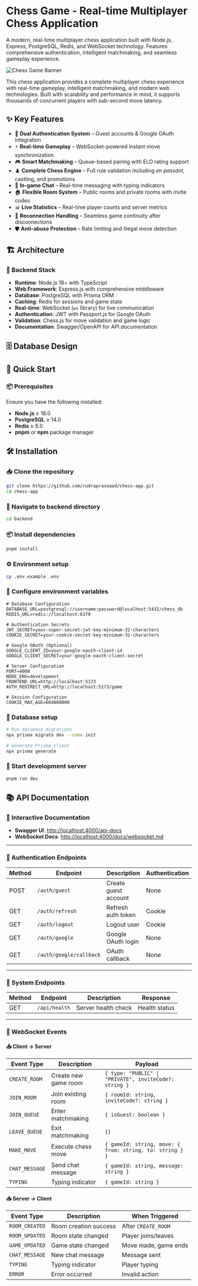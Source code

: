 
# Chess Game - Real-time Multiplayer Chess Application

A modern, real-time multiplayer chess application built with Node.js, Express, PostgreSQL, Redis, and WebSocket technology. Features comprehensive authentication, intelligent matchmaking, and seamless gameplay experience.

![Chess Game Banner](https://img.shields.io/badge/Chess-Game-blue?style=for-the-badge&logo=chess)

This chess application provides a complete multiplayer chess experience with real-time gameplay, intelligent matchmaking, and modern web technologies. Built with scalability and performance in mind, it supports thousands of concurrent players with sub-second move latency.

## ✨ Key Features

- 🔐 **Dual Authentication System** – Guest accounts & Google OAuth integration  
- ⚡ **Real-time Gameplay** – WebSocket-powered instant move synchronization  
- 🎮 **Smart Matchmaking** – Queue-based pairing with ELO rating support  
- ♟️ **Complete Chess Engine** – Full rule validation including *en passant*, castling, and promotions  
- 💬 **In-game Chat** – Real-time messaging with typing indicators  
- 🏠 **Flexible Room System** – Public rooms and private rooms with invite codes  
- 📊 **Live Statistics** – Real-time player counts and server metrics  
- 🔄 **Reconnection Handling** – Seamless game continuity after disconnections  
- 🛡️ **Anti-abuse Protection** – Rate limiting and illegal move detection  

## 🏗️ Architecture

### 🔧 Backend Stack

- **Runtime**: Node.js 18+ with TypeScript  
- **Web Framework**: Express.js with comprehensive middleware  
- **Database**: PostgreSQL with Prisma ORM  
- **Caching**: Redis for sessions and game state  
- **Real-time**: WebSocket (`ws` library) for live communication  
- **Authentication**: JWT with Passport.js for Google OAuth  
- **Validation**: Chess.js for move validation and game logic  
- **Documentation**: Swagger/OpenAPI for API documentation  

## 🗄️ Database Design

## 🚀 Quick Start

### 📦 Prerequisites

Ensure you have the following installed:

- **Node.js** ≥ 18.0  
- **PostgreSQL** ≥ 14.0  
- **Redis** ≥ 6.0  
- **pnpm** or **npm** package manager

## 🛠️ Installation

### 📥 Clone the repository

```bash
git clone https://github.com/rudraprasaaad/chess-app.git
cd chess-app
```


### 📁 Navigate to backend directory

```bash
cd backend
```

### 📦 Install dependencies

```bash
pnpm install
```

### ⚙️ Environment setup

```bash
cp .env.example .env
```

### 🧩 Configure environment variables

```env
# Database Configuration
DATABASE_URL=postgresql://username:password@localhost:5432/chess_db
REDIS_URL=redis://localhost:6379

# Authentication Secrets
JWT_SECRET=your-super-secret-jwt-key-minimum-32-characters
COOKIE_SECRET=your-cookie-secret-key-minimum-32-characters

# Google OAuth (Optional)
GOOGLE_CLIENT_ID=your-google-oauth-client-id
GOOGLE_CLIENT_SECRET=your-google-oauth-client-secret

# Server Configuration
PORT=4000
NODE_ENV=development
FRONTEND_URL=http://localhost:5173
AUTH_REDIRECT_URL=http://localhost:5173/game

# Session Configuration
COOKIE_MAX_AGE=604800000
```

### 🧱 Database setup

```bash
# Run database migrations
npx prisma migrate dev --name init

# Generate Prisma client
npx prisma generate
```

### 🚀 Start development server

```bash
pnpm run dev
```

## 📚 API Documentation

### 🔗 Interactive Documentation

- **Swagger UI**: [http://localhost:4000/api-docs](http://localhost:4000/api-docs)  
- **WebSocket Docs**: [http://localhost:4000/docs/websocket.md](http://localhost:4000/docs/websocket.md)

---

### 🔐 Authentication Endpoints

| Method | Endpoint                    | Description           | Authentication |
|--------|-----------------------------|-----------------------|----------------|
| POST   | `/auth/guest`               | Create guest account  | None           |
| GET    | `/auth/refresh`             | Refresh auth token    | Cookie         |
| GET    | `/auth/logout`              | Logout user           | Cookie         |
| GET    | `/auth/google`              | Google OAuth login    | None           |
| GET    | `/auth/google/callback`     | OAuth callback        | None           |

---

### 🧪 System Endpoints

| Method | Endpoint       | Description        | Response      |
|--------|----------------|--------------------|---------------|
| GET    | `/api/health`  | Server health check| Health status |

---

### 🔄 WebSocket Events

#### 📤 Client → Server

| Event Type    | Description           | Payload |
|---------------|-----------------------|---------|
| `CREATE_ROOM` | Create new game room  | `{ type: "PUBLIC" \| "PRIVATE", inviteCode?: string }` |
| `JOIN_ROOM`   | Join existing room    | `{ roomId: string, inviteCode?: string }` |
| `JOIN_QUEUE`  | Enter matchmaking     | `{ isGuest: boolean }` |
| `LEAVE_QUEUE` | Exit matchmaking      | `{}` |
| `MAKE_MOVE`   | Execute chess move    | `{ gameId: string, move: { from: string, to: string } }` |
| `CHAT_MESSAGE`| Send chat message     | `{ gameId: string, message: string }` |
| `TYPING`      | Typing indicator      | `{ gameId: string }` |

#### 📥 Server → Client

| Event Type    | Description            | When Triggered                |
|---------------|------------------------|-------------------------------|
| `ROOM_CREATED`| Room creation success  | After `CREATE_ROOM`           |
| `ROOM_UPDATED`| Room state changed     | Player joins/leaves           |
| `GAME_UPDATED`| Game state changed     | Move made, game ends          |
| `CHAT_MESSAGE`| New chat message       | Message sent                  |
| `TYPING`      | Typing indicator       | Player typing                 |
| `ERROR`       | Error occurred         | Invalid action                |

